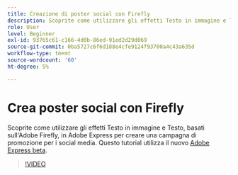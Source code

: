 ```yaml
---
title: Creazione di poster social con Firefly
description: Scoprite come utilizzare gli effetti Testo in immagine e Testo, con tecnologia Adobe Firefly
role: User
level: Beginner
exl-id: 93765c61-c166-4d0b-86ed-91ed2d29d069
source-git-commit: 0ba5727c6f6d188e4cfe9124f93700a4c43a635d
workflow-type: tm+mt
source-wordcount: '60'
ht-degree: 5%

---
```


# Crea poster social con Firefly

Scoprite come utilizzare gli effetti Testo in immagine e Testo, basati sull&#39;Adobe Firefly, in Adobe Express per creare una campagna di promozione per i social media. Questo tutorial utilizza il nuovo [Adobe Express beta](https://www.adobe.com/express/).

>[!VIDEO](https://video.tv.adobe.com/v/3420533?quality=12&learn=on&hidetitle=true)
